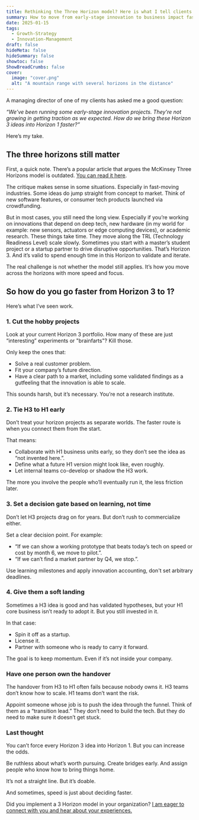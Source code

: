 ```yaml
---
title: Rethinking the Three Horizon model? Here is what I tell clients
summary: How to move from early-stage innovation to business impact faster—without skipping the work. A practical take on using the Three Horizons model today.
date: 2025-01-15
tags: 
  - Growth-Strategy
  - Innovation-Management
draft: false
hideMeta: false
hideSummary: false
showtoc: false
ShowBreadCrumbs: false
cover:
  image: "cover.png"
  alt: "A mountain range with several horizons in the distance"
---
```


A managing director of one of my clients has asked me a good question:

_“We’ve been running some early-stage innovation projects. They're not growing in getting traction as we expected. How do we bring these Horizon 3 ideas into Horizon 1 faster?”_

Here’s my take.

## The three horizons still matter

First, a quick note. There’s a popular article that argues the McKinsey Three Horizons model is outdated. [You can read it here](https://hbr.org/2019/02/mckinseys-three-horizons-model-defined-innovation-for-years-heres-why-it-no-longer-applies).

The critique makes sense in some situations. Especially in fast-moving industries. Some ideas do jump straight from concept to market. Think of new software features, or consumer tech products launched via crowdfunding.

But in most cases, you still need the long view. Especially if you’re working on innovations that depend on deep tech, new hardware (in my world for example: new sensors, actuators or edge computing devices), or academic research. These things take time. They move along the TRL (Technology Readiness Level) scale slowly. Sometimes you start with a master’s student project or a startup partner to drive disruptive opportunities. That’s Horizon 3. And it’s valid to spend enough time in this Horizon to validate and iterate.

The real challenge is not whether the model still applies. It’s how you move across the horizons with more speed and focus.

## So how do you go faster from Horizon 3 to 1?

Here’s what I’ve seen work.

### 1. Cut the hobby projects

Look at your current Horizon 3 portfolio. How many of these are just “interesting” experiments or "brainfarts"? Kill those.

Only keep the ones that:

- Solve a real customer problem.
- Fit your company’s future direction.
- Have a clear path to a market, including some validated findings as a gutfeeling that the innovation is able to scale.

This sounds harsh, but it’s necessary. You’re not a research institute.

### 2. Tie H3 to H1 early

Don’t treat your horizon projects as separate worlds. The faster route is when you connect them from the start.

That means:

- Collaborate with H1 business units early, so they don’t see the idea as “not invented here.”.
- Define what a future H1 version might look like, even roughly.
- Let internal teams co-develop or shadow the H3 work.

The more you involve the people who’ll eventually run it, the less friction later.

### 3. Set a decision gate based on learning, not time

Don’t let H3 projects drag on for years. But don’t rush to commercialize either.

Set a clear decision point. For example:

- “If we can show a working prototype that beats today’s tech on speed or cost by month 6, we move to pilot.”.
- “If we can’t find a market partner by Q4, we stop.”.

Use learning milestones and apply innovation accounting, don't set arbitrary deadlines.

### 4. Give them a soft landing

Sometimes a H3 idea is good and has validated hypotheses, but your H1 core business isn’t ready to adopt it. But you still invested in it.

In that case:

- Spin it off as a startup.
- License it.
- Partner with someone who is ready to carry it forward.

The goal is to keep momentum. Even if it’s not inside your company.

### Have one person own the handover

The handover from H3 to H1 often fails because nobody owns it. H3 teams don’t know how to scale. H1 teams don’t want the risk.

Appoint someone whose job is to push the idea through the funnel. Think of them as a “transition lead.” They don’t need to build the tech. But they do need to make sure it doesn’t get stuck.

### Last thought

You can’t force every Horizon 3 idea into Horizon 1. But you can increase the odds.

Be ruthless about what’s worth pursuing. Create bridges early. And assign people who know how to bring things home.

It’s not a straight line. But it’s doable.

And sometimes, speed is just about deciding faster.

Did you implement a 3 Horizon model in your organization? [I am eager to connect with you and hear about your experiences.](#popup)
